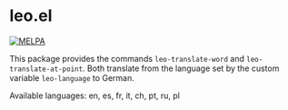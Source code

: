 # leo.el
[![MELPA](https://melpa.org/packages/leo-badge.svg)](https://melpa.org/#/leo)

This package provides the commands `leo-translate-word` and `leo-translate-at-point`.  Both translate from the language set by the custom variable `leo-language` to German.

Available languages: en, es, fr, it, ch, pt, ru, pl
